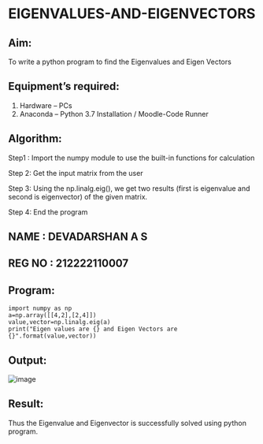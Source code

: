 # EIGENVALUES-AND-EIGENVECTORS
## Aim:
To write a python program to find the Eigenvalues and Eigen Vectors
## Equipment’s required:
1. 	Hardware – PCs
2. 	Anaconda – Python 3.7 Installation / Moodle-Code Runner
## Algorithm:
	
Step1 :
Import the numpy module to use the built-in functions for calculation

Step 2:
Get the input matrix from the user

Step 3:
Using the np.linalg.eig(), we get two results (first is eigenvalue and second is eigenvector) of the given matrix.

Step 4:
End the program
## NAME : DEVADARSHAN A S
## REG NO : 212222110007

## Program:
```
import numpy as np
a=np.array([[4,2],[2,4]])
value,vector=np.linalg.eig(a)
print("Eigen values are {} and Eigen Vectors are {}".format(value,vector))
```

## Output:
![image](https://github.com/DEVADARSHAN2/EIGENVALUES-AND-EIGENVECTORS/assets/119432150/7cdcc97c-8f7d-413b-a98d-2b0bbe14cf19)


## Result:
Thus the Eigenvalue and Eigenvector is successfully solved using python program.

